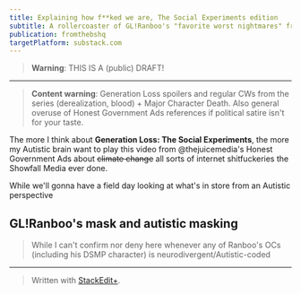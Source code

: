 ```yaml
---
title: Explaining how f**ked we are, The Social Experiments edition
subtitle: A rollercoaster of GL!Ranboo's "favorite worst nightmares" from my Autistic interpretion, brought to you by your local Bullshit HQ.
publication: fromthebshq
targetPlatform: substack.com
---
```


> **Warning**: THIS IS A (public) DRAFT!

---

> **Content warning**: Generation Loss spoilers and regular CWs from the series (derealization, blood) + Major Character Death. Also general overuse of Honest Government Ads references if political satire isn't for your taste.

The more I think about **Generation Loss: The Social Experiments**, the more my Autistic brain want to play this video from @thejuicemedia's Honest Government Ads about ~~climate change~~ all sorts of internet shitfuckeries the Showfall Media ever done.

While we'll gonna have a field day looking at what's in store from an Autistic perspective

## GL!Ranboo's mask and autistic masking

> While I can't confirm nor deny here whenever any of Ranboo's OCs (including his DSMP character) is neurodivergent/Autistic-coded

---
> Written with [StackEdit+](https://stackedit.net/).
<!--stackedit_data:
eyJwcm9wZXJ0aWVzIjoiZXh0ZW5zaW9uczpcbiAgcHJlc2V0Oi
BnZm1cbiAgZW1vamk6XG4gICAgc2hvcnRjdXRzOiB0cnVlXG4i
LCJoaXN0b3J5IjpbODUyNjQ1NzEyLC0xNjI3MjMwMzk2LC0yNT
EwMDEwMzYsMTIwNTEzNzAzMV19
-->